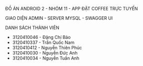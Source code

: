 ĐỒ ÁN ANDROID 2 - NHÓM 11 - APP ĐẶT COFFEE TRỰC TUYẾN

GIAO DIỆN ADMIN - SERVER MYSQL - SWAGGER UI

DANH SÁCH THÀNH VIÊN

+ 3120410046 - Đặng Chí Bảo
+ 3120410337 - Trần Quốc Nam
+ 3120410412 - Nguyễn Thiên Phúc
+ 3120410030 - Nguyễn Đức Anh
+ 3120410034 - Nguyễn Tuấn Anh

